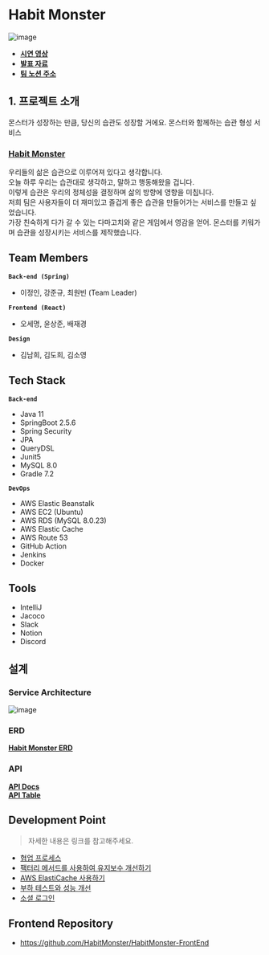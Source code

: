 # Habit Monster

![image](https://user-images.githubusercontent.com/52302236/144210892-92dcd87d-ef0c-4745-988e-83acfd130abb.png)

 - **[시연 영상](https://www.youtube.com/watch?v=iGXQKHdxAOw)<br>**
 - **[발표 자료](https://docs.google.com/presentation/d/1EKbsZDJIJ7VaPle3TCrsjCcb8ofM6DjGuboHs2ftJrs/edit?usp=sharing)<br>**
 - **[팀 노션 주소](https://www.notion.so/HabitMonster-2d5e2e26fb9c4c4ca619ed2c74bfc078)**


## 1. 프로젝트 소개
몬스터가 성장하는 만큼, 당신의 습관도 성장할 거에요. 몬스터와 함께하는 습관 형성 서비스
### [Habit Monster](https://habitmonster.app/)

우리들의 삶은 습관으로 이루어져 있다고 생각합니다.<br>
오늘 하루 우리는 습관대로 생각하고, 말하고 행동해왔을 겁니다.<br>
이렇게 습관은 우리의 정체성을 결정하며 삶의 방향에 영향을 미칩니다.<br>
저희 팀은 사용자들이 더 재미있고 즐겁게 좋은 습관을 만들어가는 서비스를 만들고 싶었습니다.<br>
가장 친숙하게 다가 갈 수 있는 다마고치와 같은 게임에서 영감을 얻어. 몬스터를 키워가며 습관을 성장시키는 서비스를 제작했습니다.<br>

## Team Members

**`Back-end (Spring)`**
- 이정인, 강준규, 최원빈 (Team Leader)

**`Frontend (React)`**
- 오세명, 윤상준, 배재경

**`Design`**
- 김남희, 김도희, 김소영

## Tech Stack
**`Back-end`**

 - Java 11
 - SpringBoot 2.5.6
 - Spring Security
 - JPA
 - QueryDSL
 - Junit5
 - MySQL 8.0
 - Gradle 7.2

**`DevOps`**

 - AWS Elastic Beanstalk
 - AWS EC2 (Ubuntu)
 - AWS RDS (MySQL 8.0.23)
 - AWS Elastic Cache
 - AWS Route 53
 - GitHub Action
 - Jenkins
 - Docker

## Tools

 - IntelliJ
 - Jacoco
 - Slack
 - Notion
 - Discord

## 설계
### Service Architecture
![image](https://user-images.githubusercontent.com/52302236/144214888-d32fcbca-a184-4ee2-8198-001f544b6ef6.png)

### ERD
**[Habit Monster ERD](https://github.com/HabitMonster/HabitMonster-BackEnd/wiki/Habit-Monster-ERD)** 

### API
**[API Docs](https://www.notion.so/API-ac61bf0496864e3a8001c8a8db2deb7f)**<br>
**[API Table](https://www.notion.so/4665be7ab8724d698c517fdd2db7f32f?v=72fc26f889fb4866a1c20fd9581e1086)**

## Development Point
> 자세한 내용은 링크를 참고해주세요.
 - [협업 프로세스](https://www.notion.so/Conventions-9a7edb85e3aa4673a128516bd15307fa)
 - [팩터리 메서드를 사용하여 유지보수 개선하기](https://www.notion.so/Habit-Factory-Method-7a5bf9ccc40b4f7d9768598a73cfda55)
 - [AWS ElastiCache 사용하기](https://www.notion.so/AWS-ElastiCache-4370e59a4cf84abd9c10c08b19707e4e)
 - [부하 테스트와 성능 개선](https://www.notion.so/95a7548b52cc4125b0981a9fd5f90e90)
 - [소셜 로그인](https://www.notion.so/e227c5c3c35c4eb8ae2c5651642d406c)

## Frontend Repository

 - https://github.com/HabitMonster/HabitMonster-FrontEnd
